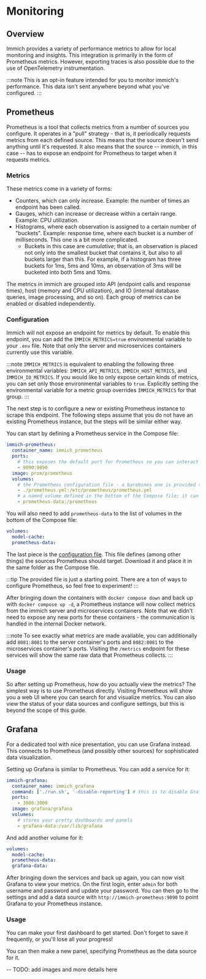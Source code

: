 # Monitoring

## Overview

Immich provides a variety of performance metrics to allow for local monitoring and insights. This integration is primarily in the form of Prometheus metrics. However, exporting traces is also possible due to the use of OpenTelemetry instrumentation.

:::note
This is an opt-in feature intended for you to monitor immich's performance. This data isn't sent anywhere beyond what you've configured.
:::

## Prometheus

Prometheus is a tool that collects metrics from a number of sources you configure. It operates in a "pull" strategy - that is, it periodically requests metrics from each defined source. This means that the source doesn't send anything until it's requested. It also means that the source -- immich, in this case -- has to expose an endpoint for Prometheus to target when it requests metrics.

### Metrics

These metrics come in a variety of forms:

- Counters, which can only increase. Example: the number of times an endpoint has been called.
- Gauges, which can increase or decrease within a certain range. Example: CPU utilization.
- Histograms, where each observation is assigned to a certain number of "buckets". Example: response time, where each bucket is a number of milliseconds. This one is a bit more complicated.
  - Buckets in this case are _cumulative_; that is, an observation is placed not only into the smallest bucket that contains it, but also to all buckets larger than this. For example, if a histogram has three buckets for 1ms, 5ms and 10ms, an observation of 3ms will be bucketed into both 5ms and 10ms.

The metrics in immich are grouped into API (endpoint calls and response times), host (memory and CPU utilization), and IO (internal database queries, image processing, and so on). Each group of metrics can be enabled or disabled independently.

### Configuration

Immich will not expose an endpoint for metrics by default. To enable this endpoint, you can add the `IMMICH_METRICS=true` environmental variable to your `.env` file. Note that only the server and microservices containers currently use this variable.

:::note
`IMMICH_METRICS` is equivalent to enabling the following three environmental variables: `IMMICH_API_METRICS`, `IMMICH_HOST_METRICS`, and `IMMICH_IO_METRICS`. If you would like to only expose certain kinds of metrics, you can set only those environmental variables to `true`. Explicitly setting the environmental variable for a metric group overrides `IMMICH_METRICS` for that group.
:::

The next step is to configure a new or existing Prometheus instance to scrape this endpoint. The following steps assume that you do not have an existing Prometheus instance, but the steps will be similar either way.

You can start by defining a Prometheus service in the Compose file:

```yaml
immich-prometheus:
  container_name: immich_prometheus
  ports:
    # this exposes the default port for Prometheus so you can interact with it
    - 9090:9090
  image: prom/prometheus
  volumes:
    # the Prometheus configuration file - a barebones one is provided to get started
    - ./prometheus.yml:/etc/prometheus/prometheus.yml
    # a named volume defined in the bottom of the Compose file; it can also be a mounted folder
    - prometheus-data:/prometheus
```

You will also need to add `prometheus-data` to the list of volumes in the bottom of the Compose file:

```yaml
volumes:
  model-cache:
  prometheus-data:
```

The last piece is the [configuration file][prom-file]. This file defines (among other things) the sources Prometheus should target. Download it and place it in the same folder as the Compose file.

:::tip
The provided file is just a starting point. There are a ton of ways to configure Prometheus, so feel free to experiment!
:::

After bringing down the containers with `docker compose down` and back up with `docker compose up -d`, a Prometheus instance will now collect metrics from the immich server and microservices containers. Note that we didn't need to expose any new ports for these containers - the communication is handled in the internal Docker network.

:::note
To see exactly what metrics are made available, you can additionally add `8081:8081` to the server container's ports and `8082:8081` to the microservices container's ports. Visiting the `/metrics` endpoint for these services will show the same raw data that Prometheus collects.
:::

### Usage

So after setting up Prometheus, how do you actually view the metrics? The simplest way is to use Prometheus directly. Visiting Prometheus will show you a web UI where you can search for and visualize metrics. You can also view the status of your data sources and configure settings, but this is beyond the scope of this guide.

## Grafana

For a dedicated tool with nice presentation, you can use Grafana instead. This connects to Prometheus (and possibly other sources) for sophisticated data visualization.

Setting up Grafana is similar to Prometheus. You can add a service for it:

```yaml
immich-grafana:
  container_name: immich_grafana
  command: ['./run.sh', '-disable-reporting'] # this is to disable Grafana's telemetry
  ports:
    - 3000:3000
  image: grafana/grafana
  volumes:
    # stores your pretty dashboards and panels
    - grafana-data:/var/lib/grafana
```

And add another volume for it:

```yaml
volumes:
  model-cache:
  prometheus-data:
  grafana-data:
```

After bringing down the services and back up again, you can now visit Grafana to view your metrics. On the first login, enter `admin` for both username and password and update your password. You can then go to the settings and add a data source with `http://immich-prometheus:9090` to point Grafana to your Prometheus instance.

### Usage

You can make your first dashboard to get started. Don't forget to save it frequently, or you'll lose all your progress!

You can then make a new panel, specifying Prometheus as the data source for it.

-- TODO: add images and more details here

[prom-file]: https://github.com/immich-app/immich/releases/latest/download/prometheus.yml
